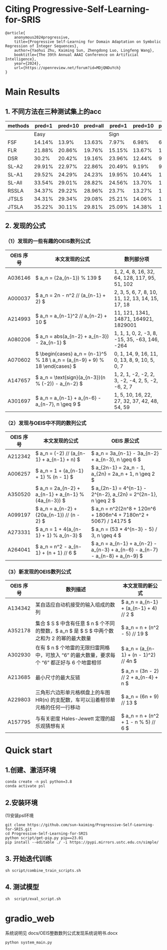 #  Citing Progressive-Self-Learning-for-SRIS

```angular2html
@article{
    anonymous2024progressive,
    title={Progressive Self-Learning for Domain Adaptation on Symbolic      Regression of Integer Sequences},
    author={Yaohui Zhu, Kaiming Sun, Zhengdong Luo, Lingfeng Wang},
    booktitle={The 39th Annual AAAI Conference on Artificial Intelligence},
    year={2024},
    url={https://openreview.net/forum?id=MDjQNDuYch}
}
```
# Main Results
## 1. 不同方法在三种测试集上的acc
| methods       | pred=1  | pred=10 | pred=all | pred=1  | pred=10 | pred=all | pred=1  | pred=10 | pred=all |
|------------|---------|---------|----------|---------|---------|----------|---------|---------|----------|
|            | Easy    |         |          | Sign    |         |          | Base    |         |          |
| FSF        | 14.14%  | 13.9%   | 13.63%   | 7.97%   | 6.98%   | 6.44%    | 1.52%   | 1.34%   | 0.91%    |
| FLR        | 21.88%  | 20.86%  | 19.76%   | 15.15%  | 13.67%  | 12.96%   | 11.21%  | 7.8%    | 5.55%    |
| DSR        | 30.2%   | 20.42%  | 19.16%   | 23.96%  | 12.44%  | 9.26%    | 12.54%  | 3.96%   | 1.73%    |
| SL-A2      | 29.91%  | 22.97%  | 22.86%   | 20.49%  | 9.19%   | 9.00%    | 5.86%   | 1.29%   | 1.11%    |
| SL-A1      | 29.52%  | 24.29%  | 24.23%   | 19.95%  | 10.44%  | 10.4%    | 5.73%   | 1.65%   | 1.51%    |
| SL-All     | 33.54%  | 29.01%  | 28.82%   | 24.56%  | 13.70%  | 13.43%   | 12.19%  | 7.12%   | 6.87%    |
| RSSLA      | 34.37%  | 29.22%  | 28.96%   | 23.7%   | 13.27%  | 13.13%   | 12.02%  | 7.07%   | 6.85%    |
| JTSLS      | 34.31%  | 29.34%  | 29.08%   | 25.21%  | 14.06%  | 13.75%   | 12.12%  | 7.22%   | 6.99%    |
| JTSLA      | 35.22%  | 30.11%  | 29.81%   | 25.09%  | 14.38%  | 13.94%   | 12.75%  | 7.40%   | 7.05%    |

## 2. 发现的公式
### （1）发现的一些有趣的OEIS数列公式
| OEIS 序号 | 本文发现的公式 | 数列部分项 |
|-----------|----------------|------------|
| A036146   | $ a_n = (2a_{n-1}) \% 139 $ | 1, 2, 4, 8, 16, 32, 64, 128, 117, 95, 51, 102 |
| A000037   | $ a_n = 2n - n^2 // (a_{n-1} + 2) $ | 2, 3, 5, 6, 7, 8, 10, 11, 12, 13, 14, 15, 17, 18 |
| A214993   | $ a_n = a_{n-1}^2 // a_{n-2} + 10 $ | 11, 121, 1341, 14871, 164921, 1829001 |
| A080206   | $ a_n = abs(a_{n-2} + a_{n-3}) - 2a_{n-1} $ | 1, 1, 1, 0, 2, -3, 8, -15, 35, -63, 146, -264 |
| A070602   | $ \begin{cases} a_n = (n-1)^5 \% 18 \\ a_n = (a_{n-9} + 9) \% 18 \end{cases} $ | 0, 1, 14, 9, 16, 11, 0, 13, 8, 9, 10, 5, 0, 7 |
| A147657   | $ a_n = \text{sign}(a_{n-3})(n \% (-2)) - a_{n-2} $ | 1, 2, 1, -2, -2, 2, 3, -2, -4, 2, 5, -2, -6, 2, 7 |
| A301697   | $ a_n = a_{n-1} + a_{n-6} - a_{n-7}, n \geq 9 $ | 1, 5, 10, 16, 22, 27, 32, 37, 42, 48, 54, 59 |

### （2）发现与OEIS中不同的数列公式
| OEIS 序号 | 本文发现的公式 | OEIS 原公式 |
|-----------|----------------|-------------|
| A212342   | $ a_n = (-2) // (a_{n-1} + a_{n-1} + n) $ | $ a_n = 3a_{n-1} - 3a_{n-2} + a_{n-3}, n \geq 6 $ |
| A006257   | $ a_n = 1 + (a_{n-1} + 1) \% (n - 1) $ | $ a_{2n-1} = 2a_n - 1, a_{2n} = 2a_n + 1, n \geq 2 $ |
| A350520   | $ a_n = 2a_{n-2} + a_{n-1} + a_{n-1} \% (4a_{n-3}) $ | $ a_{2n-1} = 4^{n-1} - 2^{n-2}, a_{2n} = 2^{2n-1}, n \geq 2 $ |
| A099197   | $ a_n = a_{n-2} + (20a_{n-1}) // (n - 2) $ | $ a_n = n^2(2n^8 + 120n^6 + 1806n^4 + 7180n^2 + 5067) / 14175 $ |
| A273331   | $ a_n = 1 + 4(a_{n-1} + 1) \% a_{n-3} $ | $ a_n = (53 * 4^{n-3} - 5) / 3, n \geq 4 $ |
| A264041   | $ a_n = n^2 - a_{n-1} + (n + 1) // 6 $ | $ a_n = a_{n-1} + a_{n-2} - a_{n-3} + a_{n-6} - a_{n-7} - a_{n-8} + a_{n-9} $ |


### （3）新发现的OEIS数列公式
| OEIS 序号 | 数列描述 | 本文发现的新公式 |
|-----------|----------|------------------|
| A134342   | 某自适应自动机接受的输入组成的数列 | $ a_n = a_{n-1} + (a_{n-1} + 4) // 2 $ |
| A352178   | 集合 $ S $ 中含有任意 $ n $ 个不同的整数，$ a_n $ 是 $ S $ 中两个数之和为 2 的幂的最大数量 | $ a_n = n + (n^2 - 5) // 19 $ |
| A302930   | 在有 $ n $ 个地雷的无限扫雷网格中，可放入 “6” 的最大数量，要求每个 “6” 都正好与 6 个地雷相邻 | $ a_n = (a_{n-1} + (n - 1)^2) // 4n $ |
| A213685   | 最小尺寸的最大反链 | $ a_n = (3n - 2) // 2 + a_{n-4} + n $ |
| A229803   | 三角形六边形单元格棋盘上的车图 HR(n) 的支配数，车可以沿着相邻单元格的任何一行移动 | $ a_n = (6n + 9) // 13 $ |
| A157795   | 与有关密度 Hales-Jewett 定理的超乐观猜想有关 | $ a_n = n + (n^2 + 1 - n \% 5) // 6 $ |

# Quick start

## 1.创建、激活环境

```angular2html
conda create -n psl python=3.8
conda activate psl
```

## 2.安装环境
(1)安装psl环境
```angular2html
git clone https://github.com/sun-kaiming/Progressive-Self-Learning-for-SRIS.git
cd Progressive-Self-Learning-for-SRIS
python script/get-pip.py pip==23.01
pip install --editable ./ -i https://pypi.mirrors.ustc.edu.cn/simple/
```

## 3. 开始迭代训练

```angular2html
sh script/combine_train_scripts.sh
```

## 4. 测试模型

```angular2html
sh  script/eval_script.sh
```
# gradio_web
系统说明见 docs/OEIS整数数列公式发现系统说明书.docx
```angular2html
python system_main.py
```


